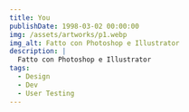 ```yaml
---
title: You
publishDate: 1998-03-02 00:00:00
img: /assets/artworks/p1.webp
img_alt: Fatto con Photoshop e Illustrator
description: |
  Fatto con Photoshop e Illustrator
tags:
  - Design
  - Dev
  - User Testing
---
```


